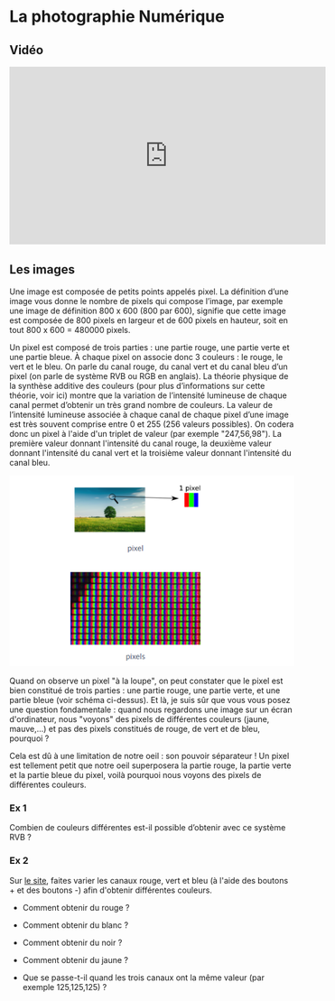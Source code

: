 # La photographie Numérique

## Vidéo 

<iframe width="560" height="315" src="https://www.youtube.com/embed/UnNPNc-F9ks" title="YouTube video player" frameborder="0" allow="accelerometer; autoplay; clipboard-write; encrypted-media; gyroscope; picture-in-picture; web-share" allowfullscreen></iframe>

## Les images

Une image est composée de petits points appelés pixel. La définition d’une image vous donne le nombre de pixels qui compose l’image, par exemple une image de définition 800 x 600 (800 par 600), signifie que cette image est composée de 800 pixels en largeur et de 600 pixels en hauteur, soit en tout 800 x 600 = 480000 pixels. <br>

Un pixel est composé de trois parties : une partie rouge, une partie verte et une partie bleue. À chaque pixel on associe donc 3 couleurs : le rouge, le vert et le bleu. On parle du canal rouge, du canal vert et du canal bleu d’un pixel (on parle de système RVB ou RGB en anglais). La théorie physique de la synthèse additive des couleurs (pour plus d’informations sur cette théorie, voir ici) montre que la variation de l’intensité lumineuse de chaque canal permet d’obtenir un très grand nombre de couleurs. La valeur de l’intensité lumineuse associée à chaque canal de chaque pixel d’une image est très souvent comprise entre 0 et 255 (256 valeurs possibles). On codera donc un pixel à l'aide d'un triplet de valeur (par exemple "247,56,98"). La première valeur donnant l'intensité du canal rouge, la deuxième valeur donnant l'intensité du canal vert et la troisième valeur donnant l'intensité du canal bleu. <br>

![Pixel](./PN/Pixel.png "Image d'un Pixel")

Quand on observe un pixel "à la loupe", on peut constater que le pixel est bien constitué de trois parties : une partie rouge, une partie verte, et une partie bleue (voir schéma ci-dessus). Et là, je suis sûr que vous vous posez une question fondamentale : quand nous regardons une image sur un écran d'ordinateur, nous "voyons" des pixels de différentes couleurs (jaune, mauve,...) et pas des pixels constitués de rouge, de vert et de bleu, pourquoi ?

Cela est dû à une limitation de notre oeil : son pouvoir séparateur !
Un pixel est tellement petit que notre oeil superposera la partie rouge, la partie verte et la partie bleue du pixel, voilà pourquoi nous voyons des pixels de différentes couleurs.

### Ex 1

Combien de couleurs différentes est-il possible d’obtenir avec ce système RVB ?

### Ex 2

Sur [le site](http://www.proftnj.com/RGB3.htm), faites varier les canaux rouge, vert et bleu (à l'aide des boutons + et des boutons -) afin d'obtenir différentes couleurs.

- Comment obtenir du rouge ?

- Comment obtenir du blanc ?

- Comment obtenir du noir ?

- Comment obtenir du jaune ?

- Que se passe-t-il quand les trois canaux ont la même valeur (par exemple 125,125,125) ?

